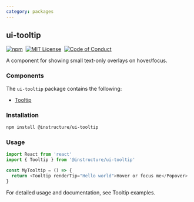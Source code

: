 ```yaml
---
category: packages
---
```


## ui-tooltip

[![npm][npm]][npm-url]&nbsp;
[![MIT License][license-badge]][license]&nbsp;
[![Code of Conduct][coc-badge]][coc]

A component for showing small text-only overlays on hover/focus.

### Components

The `ui-tooltip` package contains the following:

- [Tooltip](#Tooltip)

### Installation

```sh
npm install @instructure/ui-tooltip
```

### Usage

```js
import React from 'react'
import { Tooltip } from '@instructure/ui-tooltip'

const MyTooltip = () => {
  return <Tooltip renderTip="Hello world">Hover or focus me</Popover>
}
```

For detailed usage and documentation, see Tooltip examples.

[npm]: https://img.shields.io/npm/v/@instructure/ui-tooltip.svg
[npm-url]: https://npmjs.com/package/@instructure/ui-tooltip
[license-badge]: https://img.shields.io/npm/l/instructure-ui.svg?style=flat-square
[license]: https://github.com/instructure/instructure-ui/blob/master/LICENSE
[coc-badge]: https://img.shields.io/badge/code%20of-conduct-ff69b4.svg?style=flat-square
[coc]: https://github.com/instructure/instructure-ui/blob/master/CODE_OF_CONDUCT.md
